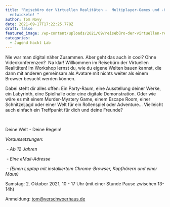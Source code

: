 ```yaml
---
title: "Reisebüro der Virtuellen Realitäten -  Multiplayer-Games und -Hangouts
  entwickeln! "
author: Tom Novy
date: 2021-09-17T17:22:25.778Z
draft: false
featured_image: /wp-content/uploads/2021/09/reisebüro-der-virtuellen-realitäten.jpg
categories:
  - Jugend hackt Lab
---
```



Nie war man digital näher Zusammen. Aber geht das auch in cool? Ohne Videokonferenzen?  Na klar! Willkommen im Reisebüro der Virtuellen Realitäten! Im Workshop lernst du, wie du eigene Welten bauen kannst, die dann mit anderen gemeinsam als Avatare mit nichts weiter als einem Browser besucht werden können.

Dabei steht dir alles offen: Ein Party-Raum, eine Ausstellung deiner Werke, ein Labyrinth, eine Spielhalle oder eine digitale Demonstration. Oder wie wäre es mit einem Murder-Mystery Game, einem Escape Room, einer Schnitzeljagd oder einer Welt für ein Rollenspiel oder Adventure… Vielleicht auch einfach ein Treffpunkt für dich und deine Freunde?

 

Deine Welt - Deine Regeln!

*Voraussetzungen:*

 *\- Ab 12 Jahren*

 *\- Eine eMail-Adresse*

 *\- (Einen Laptop mit installiertem Chrome-Browser, Kopfhörern und einer Maus)*

Samstag: 2. Oktober 2021, 10 - 17 Uhr (mit einer Stunde Pause zwischen 13-14h)

Anmeldung: tom@verschwoerhaus.de
